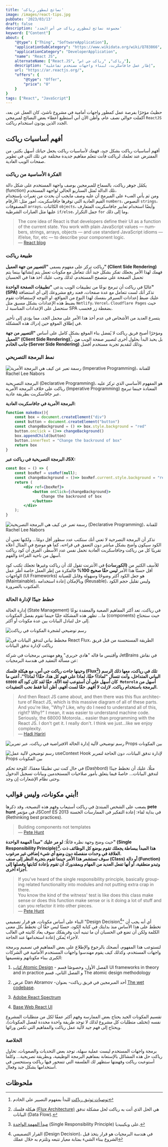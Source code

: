```yaml
---
title: 'نصائح لمطور رياكت'
image: /images/react-tips.jpg
pubDate: '2023/03/13'
draft: false
description: 'مجموعة نصائح لمطوري رياكت جي أس الجدد'
keyword: ["Content"]
about: {
    "@type": ["Thing", "SoftwareApplication"],
    "applicationSubCategory": "https://www.wikidata.org/wiki/Q783866",
    "applicationCategory": "DeveloperApplication",
    "name": "React JS",
    alternateName: ["React.JS", "رياكت", "رياكت جي اس"], 
    description: "إطار عمل جافاسكربت، لبناء واجهات مستخدم تفاعلية",
    url: "https://ar.reactjs.org/",
    "offers": {
        "@type": "Offer",
        "price": "0"
    }
}
tags: ["React", "JavaScript"]
---
```


حظيتُ مؤخرًا بفرصة عمل كمطور واجهات أمامية في مشروع ناشئ، كان العمل عن بعد، أكملت
حوالي نصف عام، وأظن الآن أني أستطيع أعطاء بعض النصائح لمبرمجي `ReactJS` الجدد الذين يودون استخدام رياكت.

## أفهم أساسيات رياكت
أفهم أساسيات رياكت بشكل جيد، فهمك لأساسيات رياكت يجعل حياتك أسهل بكثير، من المفترض عند تعلمك لرياكت فأنت تتعلم مفاهيم جديدة مختلفة عن تلك التي في تطوير صفحات الويب العادية.

### الفكرة الأساسية من رياكت
يكمُل جوهر رياكت، بالسماح للمبرمجين بوصف واجهة المستخدم على شكل دالة (function) تلك الدالة تُمثل السناريو الحالي لواجهة المستخدم، <br />
ومن ثم يأتي العبء على المبرمج أن عليه وصف مايجب أن يحدث من تغيرات بإستخدام القيم العادية التي توفرها جافاسكربت، أمور مثل: الأرقام `numbers`، النصوص `strings`، المصفوفات `arrays`، الكائنات `objects`، وأيضًا استخدام تعابير جافاسكربت المتعارف عليها مثل العبارات الشرطية `if/else`، جمل التكرار `for` وما إلى ذلك.

<div lang="en">

>The core idea of React is that developers define their UI as a function of the current state. You work with plain JavaScript values — numbers, strings, arrays, objects — and use standard JavaScript idioms — if/else, for, etc — to describe your component logic.
> <br /> — [React blog](https://react.dev/blog/2023/03/22/react-labs-what-we-have-been-working-on-march-2023)

</div>

### طبيعة رياكت
رياكت تركز على مفهوم يسمى **"التصيير من جهة العميل" (Client Side Rendering)**
فهمك لهذا الأمر يجعلك تفكر بشكل جيد أنك تتعامل مع مكونات تعمل يتم إنشائها بينما يتم تحميل الصفحة على متصفح المستخدم، لذلك وجب عليك أخذ هذا في الحسبان

غالبًا في رياكت أن تبرمج نوعًا من تطبيقات الويب يدعى **"تطبيقات الصفحة الواحدة" (SPA)**
تذكر أنك لست تتعامل مع عدة صفحات، 
فعند رفع مشروعك إلى أي استضافة عليك ضبط إعدادات السيرفر بنفسك لهذا النوع من المواقع، او التوجه لإستضافات تقوم بضبط هذه الإعدادات بشكل مسبق مثل `Netlify`، `Vercel`، `Cloudflare Pages` حيث ستحصل على الإعدادات المناسبة لـ SPA بضغطة زر فحسب.

يتسرع العديد من الأشخاص في عدم 
أخذ هذا الأمر على محمل الجد، مما يؤدي إلى تأخير في إطلاق الموقع حين إدراك هذه المشكلة.

ومؤخرًا أصبح فريق رياكت لا يُفضل بناء الموقع بشكل كامل على أساس **"التصيير من جهة العميل" (Client Side Rendering)**[^0]، بل يحبذ البدأ بحلول أخرى لتصيير صفحة الويب 
**من جانب الخادم (Server Side Rendering)** وذلك لتقديم تجربة مستخدم أفضل.

### نمط البرمجة التصريحي
![رسمة تعبر عن كيف هي البرمجة الأمرية (Imperative Programming)، للفنانة Rachel Lee Nabors](https://react.dev/images/docs/illustrations/i_imperative-ui-programming.png)

البرمجة التصريحية (Declarative Programming)، هو المفهوم الأساسي الذي تركز عليه رياكت على خلاف البرمجة الأمرية (Imperative Programming) المعتادة حينما تبرمج عبر جافاسكربت بطريقة عادية.

**البرمجة الأمرية في جافاسكربت العادية:**
```js
function makeBox(){
    const box = document.createElement("div")
    const button = document.createElement("button")
    const changeBackground = () => box.style.background = "red"
    button.onclick = ()=> changeBackground()
    box.appendChild(button)
    button.innerText = "Change the backround of box"
    return box
}
```

**البرمجة التصريحية في رياكت عبر JSX:**
```jsx
const Box = () => {
    const boxRef = useRef(null);
    const changeBackground = ()=> boxRef.current.style.background = "red";
    return (
        <div ref={boxRef}>
            <button onClick={changeBackground}>
                Change the backround of box
            </button>
        </div>
    );
}

```

![رسمة تعبر عن كيف هي البرمجة التصريحية (Declarative Programming)، للفنانة Rachel Lee Nabors](https://react.dev/images/docs/illustrations/i_declarative-ui-programming.png)

تذكر أن البرمجة التصرحية لا تعني أنك ستكتب عدد سطور أقل دومًا... ولكنها تعني أن الكود
سيكون واضح بشكل مباشر دون التعمق في قراءته، كما هو موضح في المثال أعلاه تقريبًا كل من
رياكت وجافاسكربت العادية تحمل نفس عدد الأسطر، الفرق أن كود رياكت أسهل من ناحية القراءة والفهم.


للأسف الكثير من **(الكورسات)** في الأنترنت تقول لك أن رياكت وغيرها تجعلك تكتب كود أقل
حسنًا هذا الأمر **ليس حقًا صحيح 100%** فالفكرة من إطر العمل خاصة أطر عمل الواجهات (UI Frameworks) 
هو جعل الكود أكثر وضوحًا وسهولة وقابل للصيانة (Maintainable)،
وبالإمكان إعادة استخدامه (Reusable)،
وليس تقليل حجم الكود المكتوب بالضرورة.

### خطط جيدًا لإدارة الحالة
إدارة الحالة (State Management) في رياكت، تعد أكثر المفاهيم الصعبة والمعقدة نوعًا ما...
تظهر هذه المشكلة جليًا حينما تقوم بفصل المكونات (components) حيث ستحتاج إلى 
حل لتبادل البيانات بين عدة مكونات أو أكثر.

![رسم توضيحي لشجرة المكونات في رياكت](https://react.dev/_next/image?url=%2Fimages%2Fdocs%2Fdiagrams%2Fpreserving_state_dom_tree.png&w=1920&q=75)

![مخطط بياني لتدفق البيانات في React Flux، الطريقة المستحسنة من قبل فريق رياكت لإدارة تدفق البيانات](https://legacy.reactjs.org/static/b4643456a3de61c8352415a6fc171876/78612/flux-diagram.png)

وأقتبس ما قاله "هادي حريري" وهو مهندس برمجيات في شركة JetBrains في نقاش عن مسألة التعقيد في هندسة البرمجيات:

**وحينها جاءت رياكت جي أس، مع هيكلة فلسك (Flux[^1]) تلك في رياكت، معها ذلك الرسم البياني المتداخل، وأنت تتسأل 
"لماذا؟ حقًا، لماذا علي فهم كل هذا، حقًا؟ لماذا؟"، أعني ما كان أسهل علي أن أستوعب لغة الآلة. حقًا
لقد كان كود آلة `68000 Motorola` أسهل من البرمجة باستخدام رياكت. لازلت لا أفهم. حقًا لست أفهم، أظن أننا فقط نحب التعقيدات.**
<div lang="en">

> And then React JS came about, and then there was this flux architecture of React JS, which is this massive diagram of all of these parts. <br/> And you're like, "Why? Like, why do I need to understand all of this, right? Why?" I mean, it was easier to understand machine code. Seriously, the 68000 Motorola... easier than programming with the React JS. I don't get it. I really don't. I think we just...like we enjoy complexity. 
> <br/> — [Hadi Hariri](https://youtu.be/P7CfWtR-ECk?t=2117)

</div>

![رسم توضيحي لألية إدارة الحالة الافتراضية في رياكت، عبر تمرير Props بين المكونات](https://react.dev/_next/image?url=%2Fimages%2Fdocs%2Fdiagrams%2Fpassing_data_prop_drilling.png&w=1920&q=75)

![رسم توضيحي لآلية عمل useContext Hook لإدارة تدفق البيانات، دون الحاجة لتمرير Props بين المكونات](https://react.dev/_next/image?url=%2Fimages%2Fdocs%2Fdiagrams%2Fpassing_data_context_far.png&w=1920&q=75)

في حال كنت تبي تطبيقًا معقدًا، كلوحة تحكم (Dashbord) مثلًا، عليك أن تخطط جيدًا لتدفق البيانات...
خاصةً فيما يتعلق بأمور صلاحيات المستخدمين وبيانات تسجيل الدخول وحتى نظام الإشعارات إن وجد.

## أبني مكونات، وليس قوالب!
يصعب على الشخص المبتدئ في رياكت أستيعاب وفهم هذه النصيحة،
وقد ذكرها **pete hunt** في مؤتمر JSConf ES 2013 في بداية لقاء: 
إعادة التفكير في الممارسات الحسنة (Rethinking best practices).


<div lang="en">

> Building components not templates
> <br/> — [Pete Hunt](https://youtu.be/x7cQ3mrcKaY?t=128)

</div>

حيث وضح وجهة نظره قائلًا: **لو مر عليك "مبدأ المهمة الواحدة" (Single Responsibility Principle)[^2]،
هذا المبدأ ببساطة يجعلك تقوم بوضع كل الوظائف ذت العلاقة في وحدات منفصلة دون وضع أي شيء إضافي غير مرغوب.
<br>
سوف تستشعر هذا الأمر حينما تقوم بتجربة النظر إلى صنف (Class) أو دالة (Function) وتبدو
منطقية، أو أنها تفعل العديد من المهام وبمقدورك أن تقوم بإعادة كتابتها وفصلها إلى أجزاء أخرى.**

<div lang="en">

> If you've heard of the single responsibility principle, basically grouping related functionality into modules and not putting extra crap in there.<br/>
You know the kind of the witness' test is like does this class make sense or does this function make sense or is it doing a lot of stuff and can you refactor it into other pieces.
> <br/> — [Pete Hunt](https://youtu.be/x7cQ3mrcKaY?t=163)

</div>

البناء على أساس مكونات، هو قرار تصميمي "Design Decision[^3]" أي أنه يجب أن تخطط على هذا 
الأساس منذ بدايتك في كتابة الكود، حسنًا ليس حقًا أن تخطط بكل معنى الكلمة ولكن أن تضع في الحسبان
أن ما تبنيه أنت وفريقكك سوف يعاد كاتبته في الغالب لأجزاء يُمكن إعادة استخدامها عند الحاجة.


لتستوعب هذا المفهوم، 
أنصحك بالرجوع والإطلاع على بعض المفاهيم في تصميم وبرمجة واجهات المستخدم، وكذلك كيف يقوم مهندسوا واجهات المستخدم الأمامية في الشركات الكبرى ببناء مكوناتهم وتقسيمها:

1. [كتاب Atomic Design](https://atomicdesign.bradfrost.com/table-of-contents/) - الفصل الأول، وخصوصًا قسم UI frameworks in theory and in  practice و الفصل الثاني، قسم The atomic design methodology

2. عرض Dan Abramov -أحد المبرمجين في فريق رياكت- بعنوان [The wet codebase](https://youtu.be/17KCHwOwgms).

3. [Adobe React Spectrum](https://react-spectrum.adobe.com/)

4. [Base Web React UI](https://baseweb.design/)


تقسيم المكونات الجيد يحتاج بعض الممارسة وفهم أكثر عمقًا لكل من متطلبات المشروع نفسه (تختلف متطلبات كل مشروع لذلك لا توجد طريقة واحدة محددة لفصل المكونات)، ويحتاج إلى فهم جيد لآلية عمل رياكت والمفاهيم التي تكمن ورائها.

### الخلاصة
برمجة واجهات المستخدم ليست عملية سهلة، توجد بعض التحديات والصعوبات، تحاول رياكت حل هذه المشاكل
بالإستعانة بمفاهيم البرمجة الوظيفية، وبطريقة تصريحية... وكلما أستوعبت رياكت وفهمتها ستظهر لك
الفلسفة التي تتمحور فيها رياكت وستتحسن في استخدامها بشكل جيد وفعال.

## ملحوظات
[^0]: [توصيات توثيق رياكت](https://react.dev/learn/start-a-new-react-project#production-grade-react-frameworks) للبدأ بمفهوم التصيير على الخادم
[^1]: هيكلة فلسك [(Flux Architecture)](https://reactjs.org/blog/2014/05/06/flux.html) هي الحل الذي أتت به رياكت لحل مشكلة تدفق البيانات (Data Flow).

[^2]: [مبدأ المهمة الواحدة](https://ar.wikipedia.org/wiki/%D9%85%D8%A8%D8%AF%D8%A3_%D8%A7%D9%84%D9%85%D9%87%D9%85%D8%A9_%D8%A7%D9%84%D9%88%D8%A7%D8%AD%D8%AF%D8%A9) (Single Responsibility Principle) على ويكيبيديا.

[^3]: القرار التصميمي (Design Decision)، في هندسة 
البرمجيات هو قرار يتخذ قبل الشروع ببناء الشيء بمثابة معيار تتبعه وتلتزم به خلال عملك